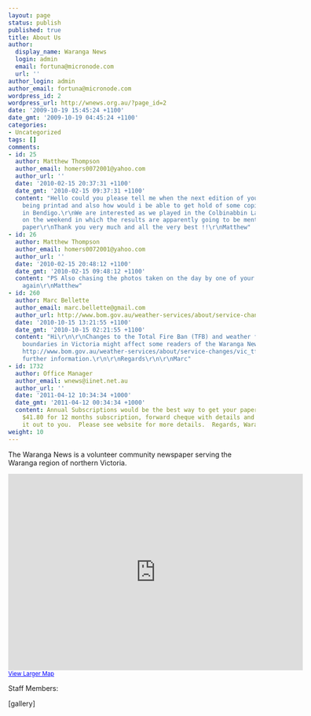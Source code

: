 ```yaml
---
layout: page
status: publish
published: true
title: About Us
author:
  display_name: Waranga News
  login: admin
  email: fortuna@micronode.com
  url: ''
author_login: admin
author_email: fortuna@micronode.com
wordpress_id: 2
wordpress_url: http://wnews.org.au/?page_id=2
date: '2009-10-19 15:45:24 +1100'
date_gmt: '2009-10-19 04:45:24 +1100'
categories:
- Uncategorized
tags: []
comments:
- id: 25
  author: Matthew Thompson
  author_email: homers0072001@yahoo.com
  author_url: ''
  date: '2010-02-15 20:37:31 +1100'
  date_gmt: '2010-02-15 09:37:31 +1100'
  content: "Hello could you please tell me when the next edition of your paper is
    being printad and also how would i be able to get hold of some copies.....i live
    in Bendigo.\r\nWe are interested as we played in the Colbinabbin Lawn Bowls Tournament
    on the weekend in which the results are apparently going to be mentioned in your
    paper\r\nThank you very much and all the very best !!\r\nMatthew"
- id: 26
  author: Matthew Thompson
  author_email: homers0072001@yahoo.com
  author_url: ''
  date: '2010-02-15 20:48:12 +1100'
  date_gmt: '2010-02-15 09:48:12 +1100'
  content: "PS Also chasing the photos taken on the day by one of your photographers.\r\nThanks
    again\r\nMatthew"
- id: 260
  author: Marc Bellette
  author_email: marc.bellette@gmail.com
  author_url: http://www.bom.gov.au/weather-services/about/service-changes/vic_tfb_boundaries_changes2010.shtml
  date: '2010-10-15 13:21:55 +1100'
  date_gmt: '2010-10-15 02:21:55 +1100'
  content: "Hi\r\n\r\nChanges to the Total Fire Ban (TFB) and weather forecast district
    boundaries in Victoria might affect some readers of the Waranga News. The website,
    http://www.bom.gov.au/weather-services/about/service-changes/vic_tfb_boundaries_changes2010.shtml\r\n\r\ngives
    further information.\r\n\r\nRegards\r\n\r\nMarc"
- id: 1732
  author: Office Manager
  author_email: wnews@iinet.net.au
  author_url: ''
  date: '2011-04-12 10:34:34 +1000'
  date_gmt: '2011-04-12 00:34:34 +1000'
  content: Annual Subscriptions would be the best way to get your paper.  Cost is
    $41.80 for 12 months subscription, forward cheque with details and we will send
    it out to you.  Please see website for more details.  Regards, Waranga News.
weight: 10
---
```

<p>The Waranga News is a volunteer community newspaper serving the Waranga region of northern Victoria.</p>
<p><iframe src="http://maps.google.com/maps?f=q&amp;source=s_q&amp;hl=en&amp;geocode=&amp;q=Waranga+News,+Moora+Road,+Rushworth,+Victoria,+Australia&amp;aq=0&amp;sll=37.0625,-95.677068&amp;sspn=36.231745,86.572266&amp;ie=UTF8&amp;hq=Waranga+News,&amp;hnear=Moora+Rd,+Rushworth+Victoria+3612,+Australia&amp;ll=-36.582728,145.01466&amp;spn=0.005514,0.012875&amp;z=16&amp;iwloc=A&amp;output=embed" frameborder="0" marginwidth="0" marginheight="0" scrolling="no" width="600" height="400"></iframe><br />
<small><a style="color: #0000ff; text-align: left;" href="http://maps.google.com/maps?f=q&amp;source=embed&amp;hl=en&amp;geocode=&amp;q=Waranga+News,+Moora+Road,+Rushworth,+Victoria,+Australia&amp;aq=0&amp;sll=37.0625,-95.677068&amp;sspn=36.231745,86.572266&amp;ie=UTF8&amp;hq=Waranga+News,&amp;hnear=Moora+Rd,+Rushworth+Victoria+3612,+Australia&amp;ll=-36.582728,145.01466&amp;spn=0.005514,0.012875&amp;z=16&amp;iwloc=A">View Larger Map</a></small></p>
<p>Staff Members:</p>
<p>[gallery]</p>
